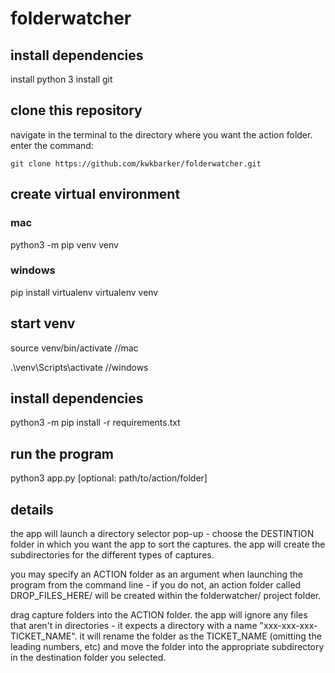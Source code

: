 # folderwatcher

## install dependencies

install python 3
install git
## clone this repository

navigate in the terminal to the directory where you want the action folder. enter the command:

    git clone https://github.com/kwkbarker/folderwatcher.git

## create virtual environment

### mac
python3 -m pip venv venv

### windows
pip install virtualenv
virtualenv venv

## start venv

source venv/bin/activate  //mac

.\venv\Scripts\activate  //windows

## install dependencies

python3 -m pip install -r requirements.txt

## run the program

python3 app.py [optional: path/to/action/folder]


## details

the app will launch a directory selector pop-up - choose the DESTINTION folder in which you want the app to sort the captures. the app will create the subdirectories for the different types of captures.

you may specify an ACTION folder as an argument when launching the program from the command line - if you do not, an action folder called DROP_FILES_HERE/ will be created within the folderwatcher/ project folder.

drag capture folders into the ACTION folder. the app will ignore any files that aren't in directories - it expects a directory with a name "xxx-xxx-xxx-TICKET_NAME". it will rename the folder as the TICKET_NAME (omitting the leading numbers, etc) and move the folder into the appropriate subdirectory in the destination folder you selected.